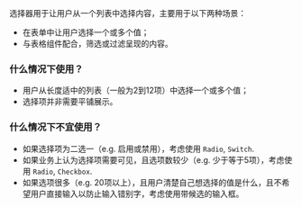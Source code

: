 选择器用于让用户从一个列表中选择内容，主要用于以下两种场景：

- 在表单中让用户选择一个或多个值；
- 与表格组件配合，筛选或过滤呈现的内容。

### 什么情况下使用？

- 用户从长度适中的列表（一般为2到12项）中选择一个或多个值；
- 选择项并非需要平铺展示。

### 什么情况下不宜使用？

- 如果选择项为二选一（e.g. 启用或禁用），考虑使用 `Radio`, `Switch`.
- 如果业务上认为选择项需要可见，且选项数较少（e.g. 少于等于5项），考虑使用 `Radio`, `Checkbox`.
- 如果选项很多（e.g. 20项以上），且用户清楚自己想选择的值是什么，且不希望用户直接输入以防止输入错别字，考虑使用带候选的输入框。
